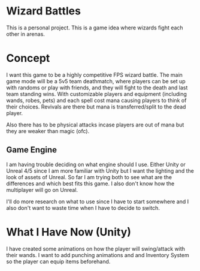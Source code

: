 # Wizard Battles
This is a personal project. This is a game idea where wizards fight each other in arenas.

# Concept  
I want this game to be a highly competitive FPS wizard battle. The main game mode will be a 5v5 team deathmatch, where players can be set up with randoms or play with friends, and they will fight to the death and last team standing wins. With customizable players and equipment (including wands, robes, pets) and each spell cost mana causing players to think of their choices. Revivals are there but mana is transferred/split to the dead player. 

Also there has to be physical attacks incase players are out of mana but they are weaker than magic (ofc).

## Game Engine
I am having trouble deciding on what engine should I use. Either Unity or Unreal 4/5 since I am more familiar with Unity but I want the lighting and the look of assets of Unreal. So far I am trying both to see what are the differences and which best fits this game. I also don't know how the multiplayer will go on Unreal.

I'll do more research on what to use since I have to start somewhere and I also don't want to waste time when I have to decide to switch.

# What I Have Now (Unity)
I have created some animations on how the player will swing/attack with their wands. I want to add punching animations and and Inventory System so the player can equip items beforehand.
